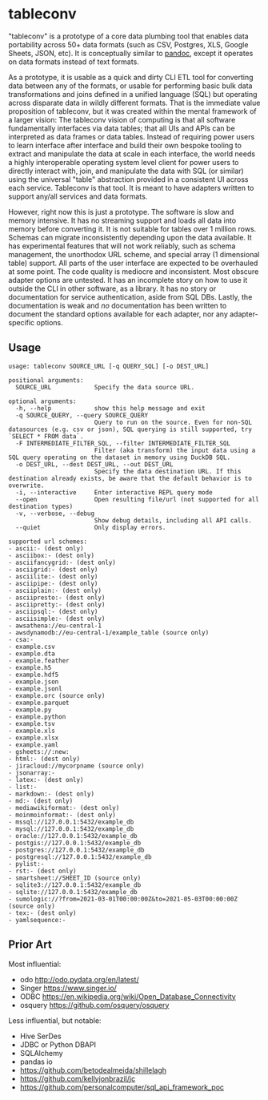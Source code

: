 # tableconv

"tableconv" is a prototype of a core data plumbing tool that enables data portability across 50+ data formats (such as CSV, Postgres, XLS, Google Sheets, JSON, etc). It is conceptually similar to [pandoc](https://pandoc.org/), except it operates on data formats instead of text formats. 

As a prototype, it is usable as a quick and dirty CLI ETL tool for converting data between any of the formats, or usable for performing basic bulk data transformations and joins defined in a unified language (SQL) but operating across disparate data in wildly different formats. That is the immediate value proposition of tableconv, but it was created within the mental framework of a larger vision: The tableconv vision of computing is that all software fundamentally interfaces via data tables; that all UIs and APIs can be interpreted as data frames or data tables. Instead of requiring power users to learn interface after interface and build their own bespoke tooling to extract and manipulate the data at scale in each interface, the world needs a highly interoperable operating system level client for power users to directly interact with, join, and manipulate the data with SQL (or similar) using the universal "table" abstraction provided in a consistent UI across each service. Tableconv is that tool. It is meant to have adapters written to support any/all services and data formats.

However, right now this is just a prototype. The software is slow and memory intensive. It has no streaming support and loads all data into memory before converting it. It is not suitable for tables over 1 million rows. Schemas can migrate inconsistently depending upon the data available. It has experimental features that will not work reliably, such as schema management, the unorthodox URL scheme, and special array (1 dimensional table) support. All parts of the user interface are expected to be overhauled at some point. The code quality is mediocre and inconsistent. Most obscure adapter options are untested. It has an incomplete story on how to use it outside the CLI in other software, as a library. It has no story or documentation for service authentication, aside from SQL DBs. Lastly, the documentation is weak and _no_ documentation has been written to document the standard options available for each adapter, nor any adapter-specific options.

## Usage

```
usage: tableconv SOURCE_URL [-q QUERY_SQL] [-o DEST_URL]

positional arguments:
  SOURCE_URL            Specify the data source URL.

optional arguments:
  -h, --help            show this help message and exit
  -q SOURCE_QUERY, --query SOURCE_QUERY
                        Query to run on the source. Even for non-SQL datasources (e.g. csv or json), SQL querying is still supported, try `SELECT * FROM data`.
  -F INTERMEDIATE_FILTER_SQL, --filter INTERMEDIATE_FILTER_SQL
                        Filter (aka transform) the input data using a SQL query operating on the dataset in memory using DuckDB SQL.
  -o DEST_URL, --dest DEST_URL, --out DEST_URL
                        Specify the data destination URL. If this destination already exists, be aware that the default behavior is to overwrite.
  -i, --interactive     Enter interactive REPL query mode
  --open                Open resulting file/url (not supported for all destination types)
  -v, --verbose, --debug
                        Show debug details, including all API calls.
  --quiet               Only display errors.

supported url schemes:
- ascii:- (dest only)
- asciibox:- (dest only)
- asciifancygrid:- (dest only)
- asciigrid:- (dest only)
- asciilite:- (dest only)
- asciipipe:- (dest only)
- asciiplain:- (dest only)
- asciipresto:- (dest only)
- asciipretty:- (dest only)
- asciipsql:- (dest only)
- asciisimple:- (dest only)
- awsathena://eu-central-1 
- awsdynamodb://eu-central-1/example_table (source only)
- csa:- 
- example.csv 
- example.dta 
- example.feather 
- example.h5 
- example.hdf5 
- example.json 
- example.jsonl 
- example.orc (source only)
- example.parquet 
- example.py 
- example.python 
- example.tsv 
- example.xls 
- example.xlsx 
- example.yaml 
- gsheets://:new: 
- html:- (dest only)
- jiracloud://mycorpname (source only)
- jsonarray:- 
- latex:- (dest only)
- list:- 
- markdown:- (dest only)
- md:- (dest only)
- mediawikiformat:- (dest only)
- moinmoinformat:- (dest only)
- mssql://127.0.0.1:5432/example_db 
- mysql://127.0.0.1:5432/example_db 
- oracle://127.0.0.1:5432/example_db 
- postgis://127.0.0.1:5432/example_db 
- postgres://127.0.0.1:5432/example_db 
- postgresql://127.0.0.1:5432/example_db 
- pylist:- 
- rst:- (dest only)
- smartsheet://SHEET_ID (source only)
- sqlite3://127.0.0.1:5432/example_db 
- sqlite://127.0.0.1:5432/example_db 
- sumologic://?from=2021-03-01T00:00:00Z&to=2021-05-03T00:00:00Z (source only)
- tex:- (dest only)
- yamlsequence:-
```

## Prior Art

Most influential:
- odo http://odo.pydata.org/en/latest/
- Singer https://www.singer.io/
- ODBC https://en.wikipedia.org/wiki/Open_Database_Connectivity
- osquery https://github.com/osquery/osquery

Less influential, but notable:
- Hive SerDes
- JDBC or Python DBAPI
- SQLAlchemy
- pandas io
- https://github.com/betodealmeida/shillelagh
- https://github.com/kellyjonbrazil/jc
- https://github.com/personalcomputer/sql_api_framework_poc
